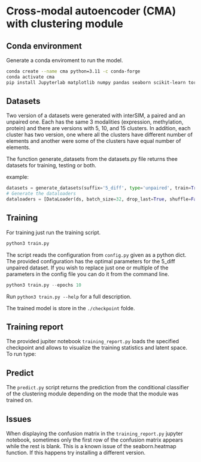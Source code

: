 # Cross-modal autoencoder (CMA) with clustering module


## Conda environment

 Generate a conda enviroment to run the model.

 ```bash
conda create --name cma python=3.11 -c conda-forge
conda activate cma
pip install Jupyterlab matplotlib numpy pandas seaborn scikit-learn torch umap-learn
```

## Datasets

Two version of a datasets were generated with interSIM, a paired and an unpaired one.
Each has the same 3 modalities (expression, methylation, protein) and there are versions with 5, 10, and 15 clusters.
In addition, each cluster has two version, one where all the clusters have different number of elements and another were 
some of the clusters have equal number of elements.

The function generate_datasets from the datasets.py file returns thee datasets for training, testing or both.

example:
```python
datasets = generate_datasets(suffix='5_diff', type='unpaired', train=True, test=False)
# Generate the dataloaders
dataloaders = [DataLoader(ds, batch_size=32, drop_last=True, shuffle=False) for ds in test_datasets]
```


## Training

For training just run the training script.

```python
python3 train.py
```

The script reads the configuration from `config.py` given as a python dict. The provided configuration has the optimal parameters
for the 5_diff unpaired dataset. If you wish to replace just one or multiple of the parameters in the config file you can do
it from the command line.

```python
python3 train.py --epochs 10
```

Run `python3 train.py --help` for a full description.

The trained model is store in the `./checkpoint` folde.


## Training report

The provided jupiter notebook `training_report.py` loads the specified checkpoint and allows to visualize the training statistics and latent space. To run type:

## Predict

The `predict.py` script returns the prediction from the conditional classifier of the clustering module depending on the mode that the module was trained on.

## Issues

When displaying the confusion matrix in the `training_report.py` jupyter notebook, sometimes only the first row of the confusion matrix appears while the rest is blank. This is a known issue of the seaborn.heatmap function. If this happens try installing a different version.